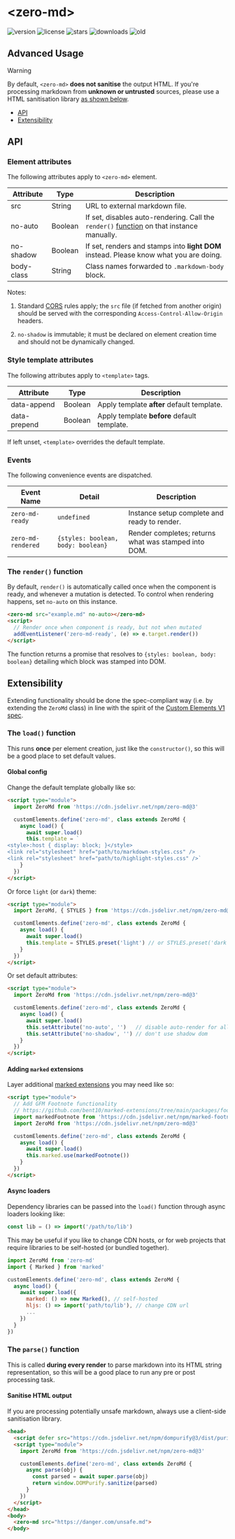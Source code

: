 # &lt;zero-md&gt;

![version](https://img.shields.io/npm/v/zero-md) ![license](https://img.shields.io/npm/l/zero-md)
![stars](https://img.shields.io/github/stars/zerodevx/zero-md?style=flat&color=yellow)
![downloads](https://img.shields.io/jsdelivr/npm/hm/zero-md)
![old](<https://img.shields.io/jsdelivr/gh/hm/zerodevx/zero-md?label=jsdelivr(old)&color=lightgray>)

## Advanced Usage

> [!WARNING]
>
> By default, `<zero-md>` **does not sanitise** the output HTML. If you're processing markdown from
> **unknown or untrusted** sources, please use a HTML sanitisation library
> [as shown below](#sanitise-html-output).

- [API](#api)
- [Extensibility](#extensibility)

## API

### Element attributes

The following attributes apply to `<zero-md>` element.

| Attribute  | Type    | Description                                                                                                      |
| ---------- | ------- | ---------------------------------------------------------------------------------------------------------------- |
| src        | String  | URL to external markdown file.                                                                                   |
| no-auto    | Boolean | If set, disables auto-rendering. Call the `render()` [function](#the-render-function) on that instance manually. |
| no-shadow  | Boolean | If set, renders and stamps into **light DOM** instead. Please know what you are doing.                           |
| body-class | String  | Class names forwarded to `.markdown-body` block.                                                                 |

Notes:

1. Standard [CORS](https://developer.mozilla.org/en-US/docs/Web/HTTP/CORS) rules apply; the `src`
   file (if fetched from another origin) should be served with the corresponding
   `Access-Control-Allow-Origin` headers.

2. `no-shadow` is immutable; it must be declared on element creation time and should not be
   dynamically changed.

### Style template attributes

The following attributes apply to `<template>` tags.

| Attribute    | Type    | Description                                 |
| ------------ | ------- | ------------------------------------------- |
| data-append  | Boolean | Apply template **after** default template.  |
| data-prepend | Boolean | Apply template **before** default template. |

If left unset, `<template>` overrides the default template.

### Events

The following convenience events are dispatched.

| Event Name         | Detail                             | Description                                          |
| ------------------ | ---------------------------------- | ---------------------------------------------------- |
| `zero-md-ready`    | `undefined`                        | Instance setup complete and ready to render.         |
| `zero-md-rendered` | `{styles: boolean, body: boolean}` | Render completes; returns what was stamped into DOM. |

### The `render()` function

By default, `render()` is automatically called once when the component is ready, and whenever a
mutation is detected. To control when rendering happens, set `no-auto` on this instance.

```html
<zero-md src="example.md" no-auto></zero-md>
<script>
  // Render once when component is ready, but not when mutated
  addEventListener('zero-md-ready', (e) => e.target.render())
</script>
```

The function returns a promise that resolves to `{styles: boolean, body: boolean}` detailing which
block was stamped into DOM.

## Extensibility

Extending functionality should be done the spec-compliant way (i.e. by extending the `ZeroMd` class)
in line with the spirit of the [Custom Elements V1 spec](https://www.w3.org/TR/custom-elements/).

### The `load()` function

This runs **once** per element creation, just like the `constructor()`, so this will be a good place
to set default values.

#### Global config

Change the default template globally like so:

<!-- prettier-ignore -->
```html
<script type="module">
  import ZeroMd from 'https://cdn.jsdelivr.net/npm/zero-md@3'

  customElements.define('zero-md', class extends ZeroMd {
    async load() {
      await super.load()
      this.template = `
<style>:host { display: block; }</style>
<link rel="stylesheet" href="path/to/markdown-styles.css" />
<link rel="stylesheet" href="path/to/highlight-styles.css" />`
    }
  })
</script>
```

Or force `light` (or `dark`) theme:

<!-- prettier-ignore -->
```html
<script type="module">
  import ZeroMd, { STYLES } from 'https://cdn.jsdelivr.net/npm/zero-md@3'

  customElements.define('zero-md', class extends ZeroMd {
    async load() {
      await super.load()
      this.template = STYLES.preset('light') // or STYLES.preset('dark')
    }
  })
</script>
```

Or set default attributes:

<!-- prettier-ignore -->
```html
<script type="module">
  import ZeroMd from 'https://cdn.jsdelivr.net/npm/zero-md@3'

  customElements.define('zero-md', class extends ZeroMd {
    async load() {
      await super.load()
      this.setAttribute('no-auto', '')   // disable auto-render for all instances
      this.setAttribute('no-shadow', '') // don't use shadow dom
    }
  })
</script>
```

#### Adding `marked` extensions

Layer additional [marked extensions](https://marked.js.org/using_advanced#extensions) you may need
like so:

<!-- prettier-ignore -->
```html
<script type="module">
  // Add GFM Footnote functionality
  // https://github.com/bent10/marked-extensions/tree/main/packages/footnote
  import markedFootnote from 'https://cdn.jsdelivr.net/npm/marked-footnote@1/+esm'
  import ZeroMd from 'https://cdn.jsdelivr.net/npm/zero-md@3'

  customElements.define('zero-md', class extends ZeroMd {
    async load() {
      await super.load()
      this.marked.use(markedFootnote())
    }
  })
</script>
```

#### Async loaders

Dependency libraries can be passed into the `load()` function through async loaders looking like:

```js
const lib = () => import('/path/to/lib')
```

This may be useful if you like to change CDN hosts, or for web projects that require libraries to be
self-hosted (or bundled together).

```js
import ZeroMd from 'zero-md'
import { Marked } from 'marked'

customElements.define('zero-md', class extends ZeroMd {
  async load() {
    await super.load({
      marked: () => new Marked(), // self-hosted
      hljs: () => import('path/to/lib'), // change CDN url
      ...
    })
  }
})
```

### The `parse()` function

This is called **during every render** to parse markdown into its HTML string representation, so
this will be a good place to run any pre or post processing task.

#### Sanitise HTML output

If you are processing potentially unsafe markdown, always use a client-side sanitisation library.

<!-- prettier-ignore -->
```html
<head>
  <script defer src="https://cdn.jsdelivr.net/npm/dompurify@3/dist/purify.min.js"></script>
  <script type="module">
    import ZeroMd from 'https://cdn.jsdelivr.net/npm/zero-md@3'

    customElements.define('zero-md', class extends ZeroMd {
      async parse(obj) {
        const parsed = await super.parse(obj)
        return window.DOMPurify.sanitize(parsed)
      }
    })
  </script>
</head>
<body>
  <zero-md src="https://danger.com/unsafe.md">
</body>
```
